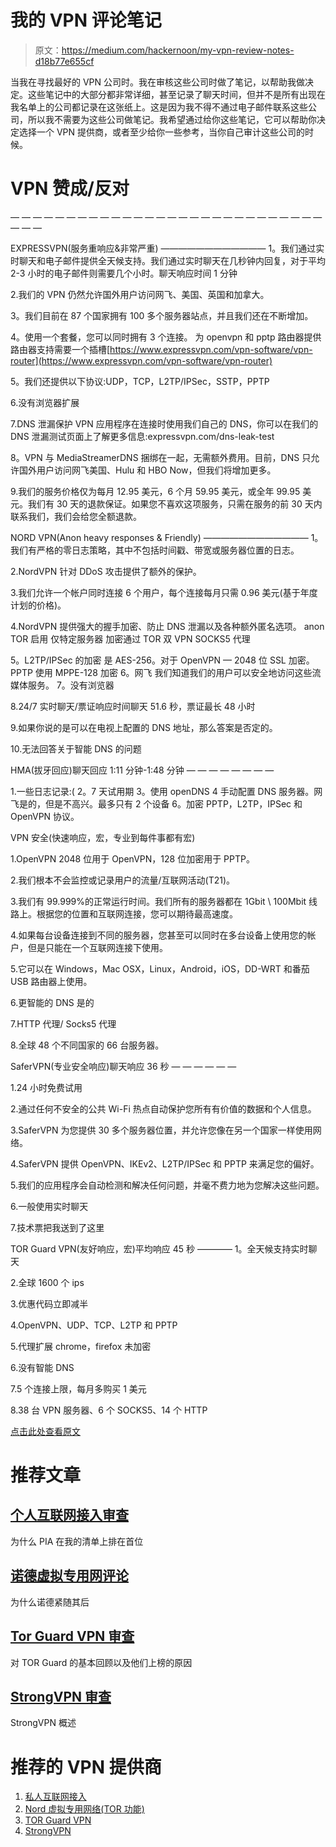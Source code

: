 # 我的 VPN 评论笔记

> 原文：<https://medium.com/hackernoon/my-vpn-review-notes-d18b77e655cf>

当我在寻找最好的 VPN 公司时。我在审核这些公司时做了笔记，以帮助我做决定。这些笔记中的大部分都非常详细，甚至记录了聊天时间，但并不是所有出现在我名单上的公司都记录在这张纸上。这是因为我不得不通过电子邮件联系这些公司，所以我不需要为这些公司做笔记。我希望通过给你这些笔记，它可以帮助你决定选择一个 VPN 提供商，或者至少给你一些参考，当你自己审计这些公司的时候。

# VPN 赞成/反对

— — — — — — — — — — — — — — — — — — — — — — — — — — — — — — —

EXPRESSVPN(服务重响应&非常严重)
————————————
1。我们通过实时聊天和电子邮件提供全天候支持。我们通过实时聊天在几秒钟内回复，对于平均 2-3 小时的电子邮件则需要几个小时。聊天响应时间 1 分钟

2.我们的 VPN 仍然允许国外用户访问网飞、美国、英国和加拿大。

3。我们目前在 87 个国家拥有 100 多个服务器站点，并且我们还在不断增加。

4。使用一个套餐，您可以同时拥有 3 个连接。
为 openvpn 和 pptp 路由器提供路由器支持需要一个插槽[https://www.expressvpn.com/vpn-software/vpn-router](https://www.expressvpn.com/vpn-software/vpn-router)

5。我们还提供以下协议:UDP，TCP，L2TP/IPSec，SSTP，PPTP

6.没有浏览器扩展

7.DNS 泄漏保护
VPN 应用程序在连接时使用我们自己的 DNS，你可以在我们的 DNS 泄漏测试页面上了解更多信息:expressvpn.com/dns-leak-test

8。VPN 与 MediaStreamerDNS 捆绑在一起，无需额外费用。目前，DNS 只允许国外用户访问网飞美国、Hulu 和 HBO Now，但我们将增加更多。

9.我们的服务价格仅为每月 12.95 美元，6 个月 59.95 美元，或全年 99.95 美元。我们有 30 天的退款保证。如果您不喜欢这项服务，只需在服务的前 30 天内联系我们，我们会给您全额退款。

NORD VPN(Anon heavy responses & Friendly)
————————————
1。我们有严格的零日志策略，其中不包括时间戳、带宽或服务器位置的日志。

2.NordVPN 针对 DDoS 攻击提供了额外的保护。

3.我们允许一个帐户同时连接 6 个用户，每个连接每月只需 0.96 美元(基于年度计划的价格)。

4.NordVPN 提供强大的握手加密、防止 DNS 泄漏以及各种额外匿名选项。
anon
TOR 启用
仅特定服务器
加密通过 TOR
双 VPN
SOCKS5 代理

5。L2TP/IPSec 的加密
是 AES-256。对于 OpenVPN — 2048 位 SSL 加密。PPTP 使用 MPPE-128 加密
6。网飞
我们知道我们的用户可以安全地访问这些流媒体服务。
7。没有浏览器

8.24/7 实时聊天/票证响应时间聊天 51.6 秒，票证最长 48 小时

9.如果你说的是可以在电视上配置的 DNS 地址，那么答案是否定的。

10.无法回答关于智能 DNS 的问题

HMA(拔牙回应)聊天回应 1:11 分钟-1:48 分钟
— — — — — — — —

1.一些日志记录:(
2。7 天试用期
3。使用 openDNS
4 手动配置 DNS 服务器。网飞是的，但是不高兴。最多只有 2 个设备
6。加密 PPTP，L2TP，IPSec 和 OpenVPN 协议。

VPN 安全(快速响应，宏，专业到每件事都有宏)

1.OpenVPN 2048 位用于 OpenVPN，128 位加密用于 PPTP。

2.我们根本不会监控或记录用户的流量/互联网活动(T21)。

3.我们有 99.999%的正常运行时间。我们所有的服务器都在 1Gbit \ 100Mbit 线路上。根据您的位置和互联网连接，您可以期待最高速度。

4.如果每台设备连接到不同的服务器，您甚至可以同时在多台设备上使用您的帐户，但是只能在一个互联网连接下使用。

5.它可以在 Windows，Mac OSX，Linux，Android，iOS，DD-WRT 和番茄 USB 路由器上使用。

6.更智能的 DNS 是的

7.HTTP 代理/ Socks5 代理

8.全球 48 个不同国家的 66 台服务器。

SaferVPN(专业安全响应)聊天响应 36 秒
— — — — — —

1.24 小时免费试用

2.通过任何不安全的公共 Wi-Fi 热点自动保护您所有有价值的数据和个人信息。

3.SaferVPN 为您提供 30 多个服务器位置，并允许您像在另一个国家一样使用网络。

4.SaferVPN 提供 OpenVPN、IKEv2、L2TP/IPSec 和 PPTP 来满足您的偏好。

5.我们的应用程序会自动检测和解决任何问题，并毫不费力地为您解决这些问题。

6.一般使用实时聊天

7.技术票把我送到了这里

TOR Guard VPN(友好响应，宏)平均响应 45 秒
————
1。全天候支持实时聊天

2.全球 1600 个 ips

3.优惠代码立即减半

4.OpenVPN、UDP、TCP、L2TP 和 PPTP

5.代理扩展 chrome，firefox 未加密

6.没有智能 DNS

7.5 个连接上限，每月多购买 1 美元

8.38 台 VPN 服务器、6 个 SOCKS5、14 个 HTTP

[点击此处查看原文](https://www.prevsec.org/single-post/2017/04/01/My-VPN-Review-Notes)

# 推荐文章

## [个人互联网接入审查](https://www.prevsec.org/single-post/2017/03/04/PIA-Private-Internet-Access-Review)

为什么 PIA 在我的清单上排在首位

## [诺德虚拟专用网评论](https://www.prevsec.org/single-post/2017/03/04/Nord-Virtual-Private-Network-Review)

为什么诺德紧随其后

## [Tor Guard VPN 审查](https://www.prevsec.org/single-post/2017/03/04/Tor-Guard-VPN-Review)

对 TOR Guard 的基本回顾以及他们上榜的原因

## [StrongVPN 审查](https://www.prevsec.org/single-post/2017/03/06/StrongVPN-Review)

StrongVPN 概述

# 推荐的 VPN 提供商

1.  [私人互联网接入](https://www.privateinternetaccess.com/pages/buy-vpn/vpnkld)
2.  [Nord 虚拟专用网络(TOR 功能)](https://go.nordvpn.net/aff_c?offer_id=15&aff_id=3283)
3.  [TOR Guard VPN](https://torguard.net/aff.php?aff=2670)
4.  [StrongVPN](http://strongvpn.com?offer_id=4&aff_id=3114)